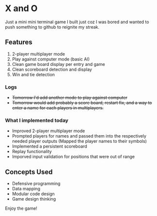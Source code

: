 
# X and O

Just a mini mini terminal game I built just coz I was bored and wanted to push something to github to reignite my streak.

## Features
1. 2-player multiplayer mode
2. Play against computer mode (basic AI)
3. Clean game board display per entry and game
4. Clean scoreboard detection and display
5. Win and tie detection

### Logs
- ~~Tomorrow I'd add another mode to play against computer~~
- ~~Tomorrow would add probably a score board, restart fix, and a way to enter a name for each players in multiplayers.~~


### What I implemented today
- Improved 2-player multiplayer mode
- Prompted players for names and passed them into the respectively needed player outputs (Mapped the player names to their symbols)
- Implemented a persistent scoreboard
- Replay functionality
- Imporved input validation for positions that were out of range

## Concepts Used
- Defensive programming
- Data mapping
- Modular code design
- Game design thinking



Enjoy the game!
